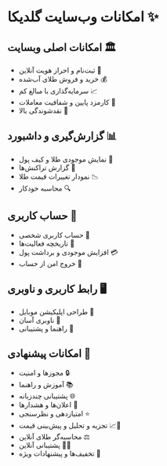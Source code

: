 # امکانات وب‌سایت گلدیکا ✨

## امکانات اصلی وبسایت 🏛️
- ثبت‌نام و احراز هویت آنلاین 📝
- خرید و فروش طلای آب‌شده 💰
- سرمایه‌گذاری با مبالغ کم 📈
- کارمزد پایین و شفافیت معاملات 💸
- نقدشوندگی بالا 🔄

## گزارش‌گیری و داشبورد 📊
- نمایش موجودی طلا و کیف پول 🏦
- گزارش تراکنش‌ها 📃
- نمودار تغییرات قیمت طلا 📉
- محاسبه خودکار 🔍

## حساب کاربری 🔑
- حساب کاربری شخصی 👤
- تاریخچه فعالیت‌ها 📅
- افزایش موجودی و برداشت پول 💳
- خروج امن از حساب 🚪

## رابط کاربری و ناوبری 🖥️
- طراحی اپلیکیشن موبایل 📱
- ناوبری آسان 🧭
- راهنما و پشتیبانی 💬

## امکانات پیشنهادی 🌟
- مجوزها و امنیت 🔒
- آموزش و راهنما 📚
- پشتیبانی چندزبانه 🌐
- اعلان‌ها و هشدارها 🔔
- امتیازدهی و نظرسنجی ⭐
- تجزیه و تحلیل و پیش‌بینی قیمت 📈🔮
- محاسبه‌گر طلای آنلاین ⚖️
- پشتیبانی آنلاین 💁‍♂️
- تخفیف‌ها و پیشنهادات ویژه 🎉
